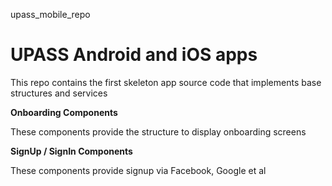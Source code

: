 upass_mobile_repo
# UPASS Android and iOS apps

This repo contains the first skeleton app source code that implements base structures and services

**Onboarding Components**

These components provide the structure to display onboarding screens

**SignUp / SignIn Components**

These components provide signup via Facebook, Google et al
